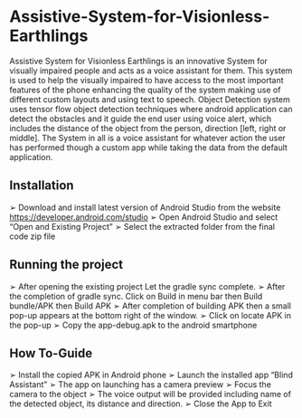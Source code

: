 # Assistive-System-for-Visionless-Earthlings

Assistive System for Visionless Earthlings is an innovative System for visually impaired people and acts as a voice assistant for them. This system is used to help the visually impaired to have access to the most important features of the phone enhancing the quality of the system making use of different custom layouts and using text to speech. Object Detection system uses tensor flow object detection techniques where android application can detect the obstacles and it guide the end user using voice alert, which includes the distance of the object from the person, direction [left, right or middle]. The System in all is a voice assistant for whatever action the user has performed though a custom app while taking the data from the default application.

## Installation 
  ➢ Download and install latest version of Android Studio from the website https://developer.android.com/studio
  ➢ Open Android Studio and select “Open and Existing Project”
  ➢ Select the extracted folder from the final code zip file

## Running the project
  ➢ After opening the existing project Let the gradle sync complete.
  ➢ After the completion of gradle sync. Click on Build in menu bar then Build bundle/APK then Build APK
  ➢ After completion of building APK then a small pop-up appears at the bottom right of the window.
  ➢ Click on locate APK in the pop-up
  ➢ Copy the app-debug.apk to the android smartphone

## How To-Guide
  ➢ Install the copied APK in Android phone
  ➢ Launch the installed app “Blind Assistant”
  ➢ The app on launching has a camera preview 
  ➢ Focus the camera to the object
  ➢ The voice output will be provided including name of the detected object, its distance and direction.
  ➢ Close the App to Exit
